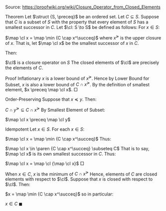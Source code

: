 # 

Source: https://proofwiki.org/wiki/Closure_Operator_from_Closed_Elements



Theorem
Let $\struct {S, \preceq}$ be an ordered set.
Let $C \subseteq S$.
Suppose that $C$ is a subset of $S$ with the property that every element of $S$ has a smallest successor in $C$.
Let $\cl: S \to S$ be defined as follows:
For $x \in S$:

$\map \cl x = \map \min {C \cap x^\succeq}$
where $x^\succeq$ is the upper closure of $x$.
That is, let $\map \cl x$ be the smallest successor of $x$ in $C$.

Then:

$\cl$ is a closure operator on $S$
The closed elements of $\cl$ are precisely the elements of $C$.


Proof
Inflationary
$x$ is a lower bound of $x^\succeq$.
Hence by Lower Bound for Subset, $x$ is also a lower bound of $C \cap x^\succeq$.
By the definition of smallest element, $x \preceq \map \cl x$.
$\Box$


Order-Preserving
Suppose that $x \preceq y$.
Then:

$C \cap y^\succeq \subseteq C \cap x^\succeq$
By Smallest Element of Subset:

$\map \cl x \preceq \map \cl y$


Idempotent
Let $x \in S$.
For each $x \in S$:

$\map \cl x = \map \min {C \cap x^\succeq}$
Thus:

$\map \cl x \in \paren {C \cap x^\succeq} \subseteq C$
That is to say, $\map \cl x$ is its own smallest successor in $C$.
Thus:

$\map \cl x = \map \cl {\map \cl x}$
$\Box$

When $x \in C$, $x$ is the minimum of $C \cap x^\succeq$
Hence, elements of $C$ are closed elements with respect to $\cl$.
Suppose that $x$ is closed with respect to $\cl$.
Then:

$x = \map \min {C \cap x^\succeq}$
so in particular:

$x \in C$
$\blacksquare$





